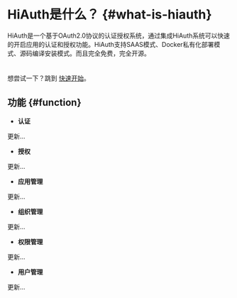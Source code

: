 # HiAuth是什么？ {#what-is-hiauth}

HiAuth是一个基于OAuth2.0协议的认证授权系统，通过集成HiAuth系统可以快速的开启应用的认证和授权功能。HiAuth支持SAAS模式、Docker私有化部署模式、源码编译安装模式。而且完全免费，完全开源。

<div class="tip custom-block" style="padding-top: 8px">

想尝试一下？跳到 [快速开始](./getting-started)。

</div>

## 功能 {#function}

- **认证**

更新...

- **授权**

更新...

- **应用管理**

更新...

- **组织管理**

更新...

- **权限管理**

更新...

- **用户管理**

更新...

